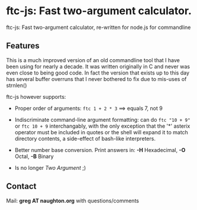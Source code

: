 # ftc-js: Fast two-argument calculator.

ftc-js: Fast two-argument calculator, re-written for node.js for commandline

## Features

This is a much improved version of an old commandline tool that I have been
using for nearly a decade. It was written originally in C and never was even
close to being good code.  In fact the version that exists up to this day has
several buffer overruns that I never bothered to fix due to mis-uses of strnlen()

ftc-js however supports: 
* Proper order of arguments: ```ftc 1 + 2 * 3``` ==> equals 7, not 9

* Indiscriminate command-line argument formatting: can do ```ftc "10 + 9"``` or ```ftc 10 + 9``` interchangably, with the only exception that the '*' asterix operator must be included in quotes or the shell will expand it to match directory contents, a side-effect of bash-like interpreters.

* Better number base conversion. Print answers in: **-H** Hexadecimal, **-O** Octal, **-B** Binary

* Is no longer *Two Argument* ;)

## Contact

Mail: **greg AT naughton.org** with questions/comments
